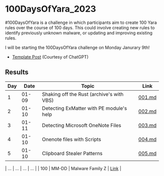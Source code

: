 # 100DaysOfYara_2023
#100DaysOfYara is a challenge in which participants aim to create 100 Yara rules over the course of 100 days. This could involve creating new rules to identify previously unknown malware, or updating and improving existing rules.

I will be starting the 100DaysOfYara challenge on Monday Janurary 9th!

- [Template Post](https://github.com/colincowie/100DaysOfYara_2022/blob/main/Template/TEMPLATE.md) (Courtesy of ChatGPT)


## Results 

| Day | Date       | Topic                           | Link                              |
|-----|------------|--------------------------------|----------------------------------|
| 1   | 01-09 | Shaking off the Rust (archive's with VBS)              | [001.md](https://github.com/colincowie/100DaysOfYara_2023/blob/main/January/001.md)          |
| 2   | 01-10 | Detecting ExMatter with PE module's help               | [002.md](https://github.com/colincowie/100DaysOfYara_2023/blob/main/January/002/002.yar)   |
| 3   | 01-11 | Detecting Microsoft OneNote Files               | [003.md](https://github.com/colincowie/100DaysOfYara_2023/blob/main/January/003/003.yar)          |
| 4   | 01-10 | Onenote files with Scripts   | [004.md](https://github.com/colincowie/100DaysOfYara_2023/blob/main/January/004/004.yar)   |
| 5   | 01-10 | Clipboard Stealer Patterns        | [005.md](https://github.com/colincowie/100DaysOfYara_2023/blob/main/January/005/005.yar)   |

| ... | ...        | ...                            | ...                               |
| 100 | MM-DD | Malware Family Z               | [Link](url)          |
